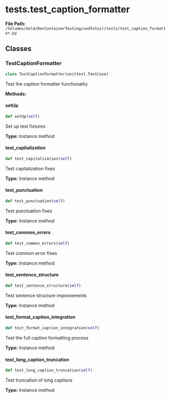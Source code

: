 # tests.test_caption_formatter

**File Path:** `/Volumes/Gold/DevContainerTesting/vedfolnir/tests/test_caption_formatter.py`

## Classes

### TestCaptionFormatter

```python
class TestCaptionFormatter(unittest.TestCase)
```

Test the caption formatter functionality

**Methods:**

#### setUp

```python
def setUp(self)
```

Set up test fixtures

**Type:** Instance method

#### test_capitalization

```python
def test_capitalization(self)
```

Test capitalization fixes

**Type:** Instance method

#### test_punctuation

```python
def test_punctuation(self)
```

Test punctuation fixes

**Type:** Instance method

#### test_common_errors

```python
def test_common_errors(self)
```

Test common error fixes

**Type:** Instance method

#### test_sentence_structure

```python
def test_sentence_structure(self)
```

Test sentence structure improvements

**Type:** Instance method

#### test_format_caption_integration

```python
def test_format_caption_integration(self)
```

Test the full caption formatting process

**Type:** Instance method

#### test_long_caption_truncation

```python
def test_long_caption_truncation(self)
```

Test truncation of long captions

**Type:** Instance method

